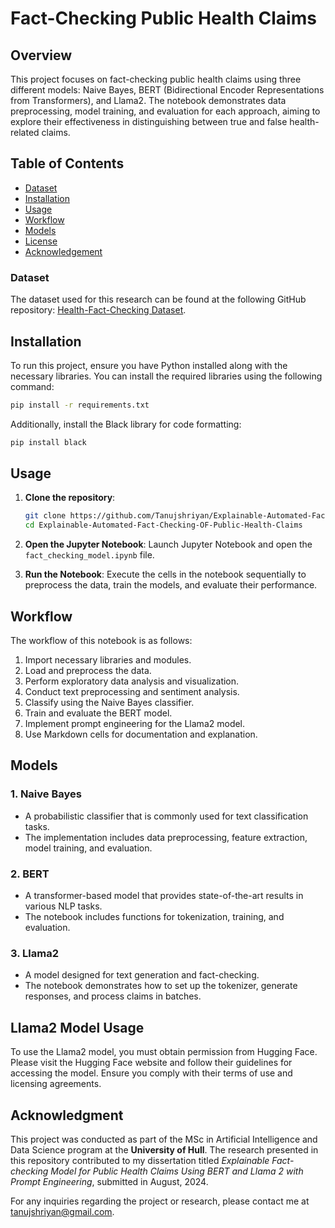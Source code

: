 # Fact-Checking Public Health Claims

## Overview
This project focuses on fact-checking public health claims using three different models: Naive Bayes, BERT (Bidirectional Encoder Representations from Transformers), and Llama2. The notebook demonstrates data preprocessing, model training, and evaluation for each approach, aiming to explore their effectiveness in distinguishing between true and false health-related claims.

## Table of Contents
- [Dataset](#dataset)
- [Installation](#installation)
- [Usage](#usage)
- [Workflow](#workflow)
- [Models](#models)
- [License](#license)
- [Acknowledgement](#acknowledgment)

### Dataset

The dataset used for this research can be found at the following GitHub repository: [Health-Fact-Checking Dataset](https://github.com/neemakot/Health-Fact-Checking).

## Installation
To run this project, ensure you have Python installed along with the necessary libraries. You can install the required libraries using the following command:

```bash
pip install -r requirements.txt
```

Additionally, install the Black library for code formatting:

```bash
pip install black
```


## Usage
1. **Clone the repository**:
   ```bash
   git clone https://github.com/Tanujshriyan/Explainable-Automated-Fact-Checking-OF-Public-Health-Claims.git
   cd Explainable-Automated-Fact-Checking-OF-Public-Health-Claims
   ```

2. **Open the Jupyter Notebook**:
   Launch Jupyter Notebook and open the `fact_checking_model.ipynb` file.

3. **Run the Notebook**:
   Execute the cells in the notebook sequentially to preprocess the data, train the models, and evaluate their performance.

## Workflow
The workflow of this notebook is as follows:
1. Import necessary libraries and modules.
2. Load and preprocess the data.
3. Perform exploratory data analysis and visualization.
4. Conduct text preprocessing and sentiment analysis.
5. Classify using the Naive Bayes classifier.
6. Train and evaluate the BERT model.
7. Implement prompt engineering for the Llama2 model.
8. Use Markdown cells for documentation and explanation.

## Models
### 1. Naive Bayes
- A probabilistic classifier that is commonly used for text classification tasks.
- The implementation includes data preprocessing, feature extraction, model training, and evaluation.

### 2. BERT
- A transformer-based model that provides state-of-the-art results in various NLP tasks.
- The notebook includes functions for tokenization, training, and evaluation.

### 3. Llama2
- A model designed for text generation and fact-checking.
- The notebook demonstrates how to set up the tokenizer, generate responses, and process claims in batches.

## Llama2 Model Usage
To use the Llama2 model, you must obtain permission from Hugging Face. Please visit the Hugging Face website and follow their guidelines for accessing the model. Ensure you comply with their terms of use and licensing agreements.

## Acknowledgment

This project was conducted as part of the MSc in Artificial Intelligence and Data Science program at the **University of Hull**. The research presented in this repository contributed to my dissertation titled *Explainable Fact-checking Model for Public Health Claims Using BERT and Llama 2 with Prompt Engineering*, submitted in August, 2024.

For any inquiries regarding the project or research, please contact me at tanujshriyan@gmail.com.
